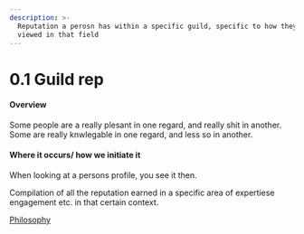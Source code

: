 ```yaml
---
description: >-
  Reputation a perosn has within a specific guild, specific to how they are
  viewed in that field
---
```


# 0.1 Guild rep

#### Overview

Some people are a really plesant in one regard, and really shit in another. Some are really knwlegable in one regard, and less so in another.

#### Where it occurs/ how we initiate it

When looking at a persons profile, you see it then.

Compilation of all the reputation earned in a specific area of expertiese engagement etc. in that certain context.

[Philosophy](broken-reference)
